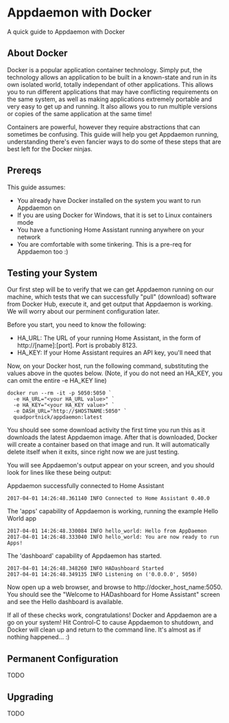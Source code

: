 # Appdaemon with Docker
A quick guide to Appdaemon with Docker

## About Docker
Docker is a popular application container technology. Simply put, the technology allows an application to be built in a known-state and run in its own isolated world, totally independant of other applications. This allows you to run different applications that may have conflicting requirements on the same system, as well as making applications extremely portable and very easy to get up and running. It also allows you to run multiple versions or copies of the same application at the same time! 

Containers are powerful, however they require abstractions that can sometimes be confusing. This guide will help you get Appdaemon running, understanding there's even fancier ways to do some of these steps that are best left for the Docker ninjas.

## Prereqs
This guide assumes:
* You already have Docker installed on the system you want to run Appdaemon on
* If you are using Docker for Windows, that it is set to Linux containers mode
* You have a functioning Home Assistant running anywhere on your network
* You are comfortable with some tinkering. This is a pre-req for Appdaemon too :)

## Testing your System
Our first step will be to verify that we can get Appdaemon running on our machine, which tests that we can successfully "pull" (download) software from Docker Hub, execute it, and get output that Appdaemon is working. We will worry about our perminent configuration later.

Before you start, you need to know the following:
* HA_URL: The URL of your running Home Assistant, in the form of http://[name]:[port]. Port is probably 8123. 
* HA_KEY: If your Home Assistant requires an API key, you'll need that

Now, on your Docker host, run the following command, substituting the values above in the quotes below. (Note, if you do not need an HA_KEY, you can omit the entire -e HA_KEY line)
```
docker run --rm -it -p 5050:5050 `
  -e HA_URL="<your HA_URL value>" `
  -e HA_KEY="<your HA_KEY value>" `
  -e DASH_URL="http://$HOSTNAME:5050" `
  quadportnick/appdaemon:latest
```
You should see some download activity the first time you run this as it downloads the latest Appdaemon image. After that is downloaded, Docker will create a container based on that image and run. It will automatically delete itself when it exits, since right now we are just testing.

You will see Appdaemon's output appear on your screen, and you should look for lines like these being output:

Appdaemon successfully connected to Home Assistant
```
2017-04-01 14:26:48.361140 INFO Connected to Home Assistant 0.40.0
```

The 'apps' capability of Appdaemon is working, running the example Hello World app
```
2017-04-01 14:26:48.330084 INFO hello_world: Hello from AppDaemon
2017-04-01 14:26:48.333040 INFO hello_world: You are now ready to run Apps!
```

The 'dashboard' capability of Appdaemon has started. 
```
2017-04-01 14:26:48.348260 INFO HADashboard Started
2017-04-01 14:26:48.349135 INFO Listening on ('0.0.0.0', 5050)
```
Now open up a web browser, and browse to http://docker_host_name:5050. You should see the "Welcome to HADashboard for Home Assistant" screen and see the Hello dashboard is available.

If all of these checks work, congratulations! Docker and Appdaemon are a go on your system! Hit Control-C to cause Appdaemon to shutdown, and Docker will clean up and return to the command line. It's almost as if nothing happened... :)

## Permanent Configuration
TODO

## Upgrading
TODO

